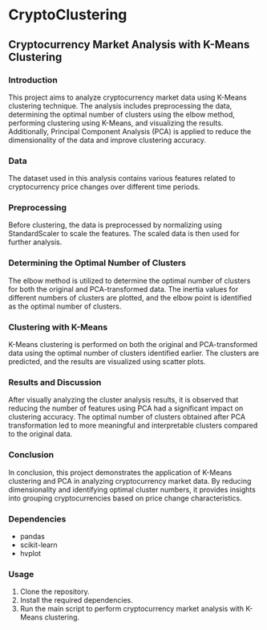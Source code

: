 # CryptoClustering

## Cryptocurrency Market Analysis with K-Means Clustering

### Introduction
This project aims to analyze cryptocurrency market data using K-Means clustering technique. The analysis includes preprocessing the data, determining the optimal number of clusters using the elbow method, performing clustering using K-Means, and visualizing the results. Additionally, Principal Component Analysis (PCA) is applied to reduce the dimensionality of the data and improve clustering accuracy.

### Data
The dataset used in this analysis contains various features related to cryptocurrency price changes over different time periods. 
### Preprocessing
Before clustering, the data is preprocessed by normalizing using StandardScaler to scale the features. The scaled data is then used for further analysis.

### Determining the Optimal Number of Clusters
The elbow method is utilized to determine the optimal number of clusters for both the original and PCA-transformed data. The inertia values for different numbers of clusters are plotted, and the elbow point is identified as the optimal number of clusters.

### Clustering with K-Means
K-Means clustering is performed on both the original and PCA-transformed data using the optimal number of clusters identified earlier. The clusters are predicted, and the results are visualized using scatter plots.

### Results and Discussion
After visually analyzing the cluster analysis results, it is observed that reducing the number of features using PCA had a significant impact on clustering accuracy. The optimal number of clusters obtained after PCA transformation led to more meaningful and interpretable clusters compared to the original data.

### Conclusion
In conclusion, this project demonstrates the application of K-Means clustering and PCA in analyzing cryptocurrency market data. By reducing dimensionality and identifying optimal cluster numbers, it provides insights into grouping cryptocurrencies based on price change characteristics.

### Dependencies
- pandas
- scikit-learn
- hvplot

### Usage
1. Clone the repository.
2. Install the required dependencies.
3. Run the main script to perform cryptocurrency market analysis with K-Means clustering.


